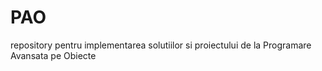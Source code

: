 # PAO
repository pentru implementarea solutiilor si proiectului de la Programare Avansata pe Obiecte
